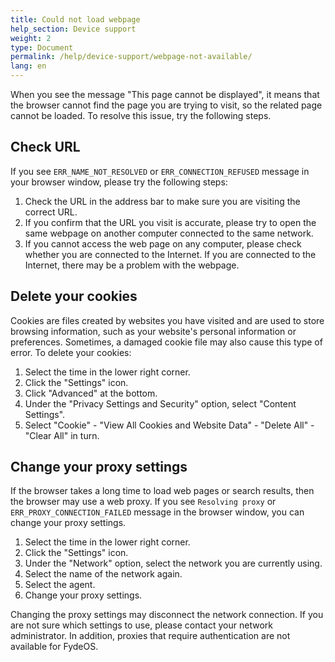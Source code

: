 ```yaml
---
title: Could not load webpage
help_section: Device support
weight: 2
type: Document
permalink: /help/device-support/webpage-not-available/
lang: en
---
```


When you see the message "This page cannot be displayed", it means that the browser cannot find the page you are trying to visit, so the related page cannot be loaded. To resolve this issue, try the following steps.

## Check URL

If you see `ERR_NAME_NOT_RESOLVED` or `ERR_CONNECTION_REFUSED` message in your browser window, please try the following steps:
1. Check the URL in the address bar to make sure you are visiting the correct URL.
2. If you confirm that the URL you visit is accurate, please try to open the same webpage on another computer connected to the same network.
3. If you cannot access the web page on any computer, please check whether you are connected to the Internet. If you are connected to the Internet, there may be a problem with the webpage.

## Delete your cookies

Cookies are files created by websites you have visited and are used to store browsing information, such as your website's personal information or preferences. Sometimes, a damaged cookie file may also cause this type of error. To delete your cookies:

1. Select the time in the lower right corner.
2. Click the "Settings" icon.
3. Click "Advanced" at the bottom.
4. Under the "Privacy Settings and Security" option, select "Content Settings".
5. Select "Cookie" - "View All Cookies and Website Data" - "Delete All" - "Clear All" in turn.

## Change your proxy settings

If the browser takes a long time to load web pages or search results, then the browser may use a web proxy. If you see `Resolving proxy` or `ERR_PROXY_CONNECTION_FAILED` message in the browser window, you can change your proxy settings.
1. Select the time in the lower right corner.
2. Click the "Settings" icon.
3. Under the "Network" option, select the network you are currently using.
4. Select the name of the network again.
6. Select the agent.
7. Change your proxy settings.

Changing the proxy settings may disconnect the network connection. If you are not sure which settings to use, please contact your network administrator. In addition, proxies that require authentication are not available for FydeOS.
